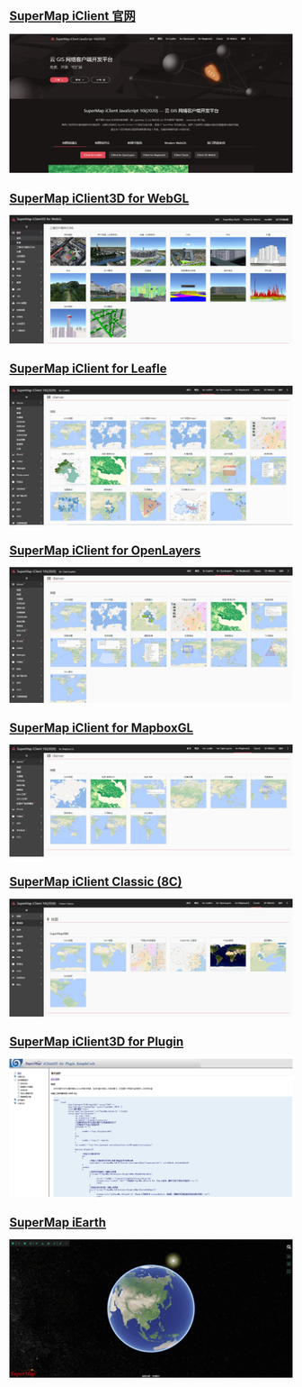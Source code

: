 <!--
 * @Author: 杨光辉(GerhardYang)
 * @Date: 2021-04-23 18:29:47
 * @LastEditors: 杨光辉(GerhardYang)
 * @LastEditTime: 2021-04-24 21:59:17
 * @Description: file content
 * @Copyright: 超图软件华中平台客户中心 (SuperMap Software Co., Ltd. -Central China Platform)
-->

## [SuperMap iClient 官网](http://iclient.supermap.io/)

![img](./iclient.assets/iclient.png)

## [SuperMap iClient3D for WebGL](http://support.supermap.com.cn:8090/webgl/examples/webgl/examples.html)

![img](./iclient.assets/webgl.png)

## [SuperMap iClient for Leafle](http://iclient.supermap.io/examples/leaflet/examples.html)

![img](./iclient.assets/leaflet.png)

## [SuperMap iClient for OpenLayers](http://iclient.supermap.io/examples/openlayers/examples.html)

![img](./iclient.assets/openlayers.png)

## [SuperMap iClient for MapboxGL](http://iclient.supermap.io/examples/mapboxgl/examples.html)

![img](./iclient.assets/mapbox.png)

## [SuperMap iClient Classic (8C)](http://iclient.supermap.io/examples/classic/examples.html)

![img](./iclient.assets/classic.png)

## [SuperMap iClient3D for Plugin](http://support.supermap.com.cn:8090/plugin/online/SuperMap/samplecode/default.html)

![img](./iclient.assets/chajiandemo.png)

## [SuperMap iEarth](http://www.supermapol.com/earth/)

![img](./iclient.assets/iearth.png)

<supermap-statistics/>
